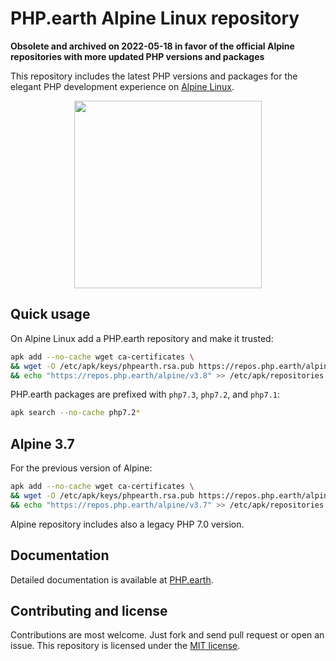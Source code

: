 # PHP.earth Alpine Linux repository

**Obsolete and archived on 2022-05-18 in favor of the official Alpine repositories with more updated PHP versions and packages** 

This repository includes the latest PHP versions and packages for the elegant PHP
development experience on [Alpine Linux](https://alpinelinux.org/).

<div align="center">
  <img src="https://cdn.rawgit.com/phpearth/logo/master/svg/indigo.svg" width="300">
</div>

## Quick usage

On Alpine Linux add a PHP.earth repository and make it trusted:

```bash
apk add --no-cache wget ca-certificates \
&& wget -O /etc/apk/keys/phpearth.rsa.pub https://repos.php.earth/alpine/phpearth.rsa.pub \
&& echo "https://repos.php.earth/alpine/v3.8" >> /etc/apk/repositories
```

PHP.earth packages are prefixed with `php7.3`, `php7.2`, and `php7.1`:

```bash
apk search --no-cache php7.2*
```

## Alpine 3.7

For the previous version of Alpine:

```bash
apk add --no-cache wget ca-certificates \
&& wget -O /etc/apk/keys/phpearth.rsa.pub https://repos.php.earth/alpine/phpearth.rsa.pub \
&& echo "https://repos.php.earth/alpine/v3.7" >> /etc/apk/repositories
```

Alpine repository includes also a legacy PHP 7.0 version.

## Documentation

Detailed documentation is available at [PHP.earth](https://docs.php.earth/linux/alpine).

## Contributing and license

Contributions are most welcome. Just fork and send pull request or open an issue.
This repository is licensed under the
[MIT license](https://github.com/phpearth/alpine/blob/master/LICENSE).
